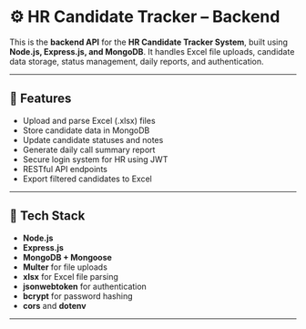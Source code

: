 
# ⚙️ HR Candidate Tracker – Backend

This is the **backend API** for the **HR Candidate Tracker System**, built using **Node.js, Express.js, and MongoDB**. It handles Excel file uploads, candidate data storage, status management, daily reports, and authentication.

---

## 🚀 Features

- Upload and parse Excel (.xlsx) files
- Store candidate data in MongoDB
- Update candidate statuses and notes
- Generate daily call summary report
- Secure login system for HR using JWT
- RESTful API endpoints
- Export filtered candidates to Excel

---

## 🧰 Tech Stack

- **Node.js**
- **Express.js**
- **MongoDB + Mongoose**
- **Multer** for file uploads
- **xlsx** for Excel file parsing
- **jsonwebtoken** for authentication
- **bcrypt** for password hashing
- **cors** and **dotenv**

---


